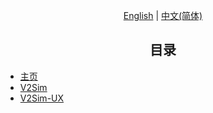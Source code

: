 <p style="text-align:center"><a href="/">English<a> | <a href="/zh_hans/#">中文(简体)</a></p>
<h2 style="text-align:center">目录</h2>

+ [主页](/)
+ [V2Sim](v2sim/)
+ [V2Sim-UX](v2simux/)